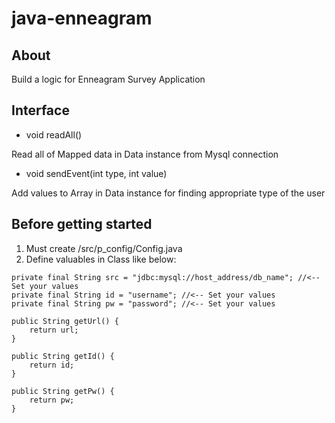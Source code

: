 # java-enneagram

## About
Build a logic for Enneagram Survey Application

## Interface
* void readAll()

Read all of Mapped data in Data instance from Mysql connection

* void sendEvent(int type, int value)

Add values to Array in Data instance for finding appropriate type of the user

## Before getting started
1. Must create /src/p_config/Config.java
2. Define valuables in Class like below:
```
private final String src = "jdbc:mysql://host_address/db_name"; //<-- Set your values
private final String id = "username"; //<-- Set your values
private final String pw = "password"; //<-- Set your values
	
public String getUrl() {
	return url;
}
	
public String getId() {
	return id;
}
	
public String getPw() {
	return pw;
}
```
